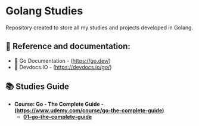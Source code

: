 # Golang Studies

Repository created to store all my studies and projects developed in Golang.


## 🚀 Reference and documentation: 
 * :orange_book: Go Documentation - (https://go.dev/)
 * :blue_book: Devdocs.IO - (https://devdocs.io/go/)

## 📚 Studies Guide 
- **Course: Go - The Complete Guide - (https://www.udemy.com/course/go-the-complete-guide)**
  - **[01-go-the-complete-guide](./01-go-the-complete-guide)**

